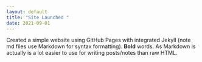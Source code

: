 ```yaml
---
layout: default
title: "Site Launched "
date: 2021-09-01
---
```

Created a simple website using GitHub Pages with integrated Jekyll (note md files use Markdown for syntax 
formatting). **Bold** words. As Markdown is actually is a lot easier to use for writing posts/notes than raw 
HTML.
